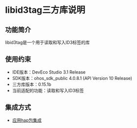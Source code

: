 # libid3tag三方库说明
## 功能简介
libid3tag是一个用于读取和写入ID3标签的库
## 使用约束
- IDE版本：DevEco Studio 3.1 Release
- SDK版本：ohos_sdk_public 4.0.8.1 (API Version 10 Release)
- 三方库版本：0.15.1b
- 当前适配的功能：读取和写入ID3标签

## 集成方式
+ [应用hap包集成](docs/hap_ingtegrate.md)